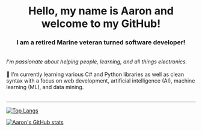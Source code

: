 <h1 align="center">Hello, my name is Aaron and welcome to my GitHub!</h1>
<h3 align="center">I am a retired Marine veteran turned software developer!</h3>
<br>
<em>I'm passionate about helping people, learning, and all things electronics.</em>
<br><br>
📖 I’m currently learning various C# and Python libraries as well as clean syntax with a focus on web development, artificial intelligence (AI), machine learning (ML), and data mining.
<br><br>
<hr>

[![Top Langs](https://github-readme-stats.vercel.app/api/top-langs/?username=aaronhevia&layout=compact)](https://github.com/aaronhevia/github-readme-stats)

[![Aaron's GitHub stats](https://github-readme-stats.vercel.app/api?username=aaronhevia)](https://github.com/aaronhevia/github-readme-stats)










<!---
AaronHevia/AaronHevia is a ✨ special ✨ repository because its `README.md` (this file) appears on your GitHub profile.
You can click the Preview link to take a look at your changes.
--->
